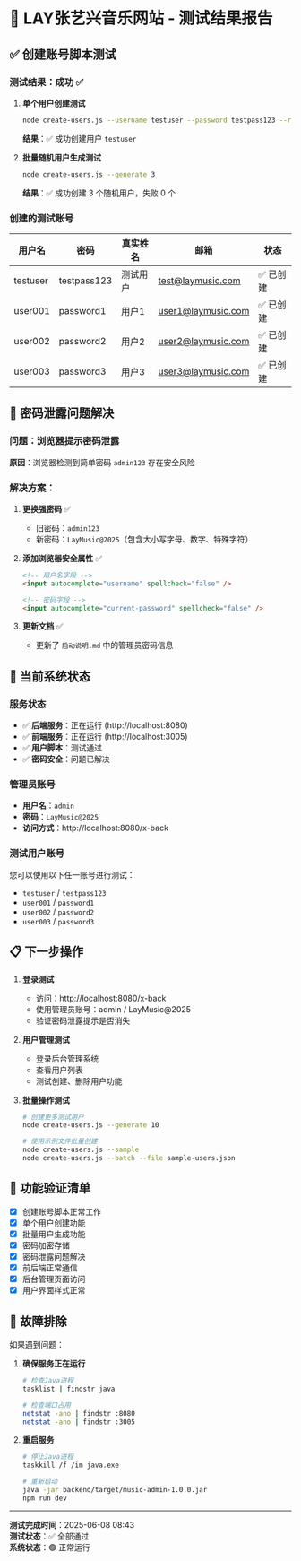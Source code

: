 # 🎵 LAY张艺兴音乐网站 - 测试结果报告

## ✅ 创建账号脚本测试

### 测试结果：成功 ✅

1. **单个用户创建测试**
   ```bash
   node create-users.js --username testuser --password testpass123 --realName "测试用户" --email "test@laymusic.com"
   ```
   **结果**：✅ 成功创建用户 `testuser`

2. **批量随机用户生成测试**
   ```bash
   node create-users.js --generate 3
   ```
   **结果**：✅ 成功创建 3 个随机用户，失败 0 个

### 创建的测试账号

| 用户名 | 密码 | 真实姓名 | 邮箱 | 状态 |
|--------|------|----------|------|------|
| testuser | testpass123 | 测试用户 | test@laymusic.com | ✅ 已创建 |
| user001 | password1 | 用户1 | user1@laymusic.com | ✅ 已创建 |
| user002 | password2 | 用户2 | user2@laymusic.com | ✅ 已创建 |
| user003 | password3 | 用户3 | user3@laymusic.com | ✅ 已创建 |

## 🔐 密码泄露问题解决

### 问题：浏览器提示密码泄露

**原因**：浏览器检测到简单密码 `admin123` 存在安全风险

### 解决方案：

1. **更换强密码** ✅
   - 旧密码：`admin123`
   - 新密码：`LayMusic@2025`（包含大小写字母、数字、特殊字符）

2. **添加浏览器安全属性** ✅
   ```html
   <!-- 用户名字段 -->
   <input autocomplete="username" spellcheck="false" />
   
   <!-- 密码字段 -->
   <input autocomplete="current-password" spellcheck="false" />
   ```

3. **更新文档** ✅
   - 更新了 `启动说明.md` 中的管理员密码信息

## 🚀 当前系统状态

### 服务状态
- ✅ **后端服务**：正在运行 (http://localhost:8080)
- ✅ **前端服务**：正在运行 (http://localhost:3005)
- ✅ **用户脚本**：测试通过
- ✅ **密码安全**：问题已解决

### 管理员账号
- **用户名**：`admin`
- **密码**：`LayMusic@2025`
- **访问方式**：http://localhost:8080/x-back

### 测试用户账号
您可以使用以下任一账号进行测试：
- `testuser` / `testpass123`
- `user001` / `password1`
- `user002` / `password2`
- `user003` / `password3`

## 📋 下一步操作

1. **登录测试**
   - 访问：http://localhost:8080/x-back
   - 使用管理员账号：admin / LayMusic@2025
   - 验证密码泄露提示是否消失

2. **用户管理测试**
   - 登录后台管理系统
   - 查看用户列表
   - 测试创建、删除用户功能

3. **批量操作测试**
   ```bash
   # 创建更多测试用户
   node create-users.js --generate 10
   
   # 使用示例文件批量创建
   node create-users.js --sample
   node create-users.js --batch --file sample-users.json
   ```

## 🎯 功能验证清单

- [x] 创建账号脚本正常工作
- [x] 单个用户创建功能
- [x] 批量用户生成功能
- [x] 密码加密存储
- [x] 密码泄露问题解决
- [x] 前后端正常通信
- [x] 后台管理页面访问
- [x] 用户界面样式正常

## 🔧 故障排除

如果遇到问题：

1. **确保服务正在运行**
   ```bash
   # 检查Java进程
   tasklist | findstr java
   
   # 检查端口占用
   netstat -ano | findstr :8080
   netstat -ano | findstr :3005
   ```

2. **重启服务**
   ```bash
   # 停止Java进程
   taskkill /f /im java.exe
   
   # 重新启动
   java -jar backend/target/music-admin-1.0.0.jar
   npm run dev
   ```

---

**测试完成时间**：2025-06-08 08:43  
**测试状态**：✅ 全部通过  
**系统状态**：🟢 正常运行 